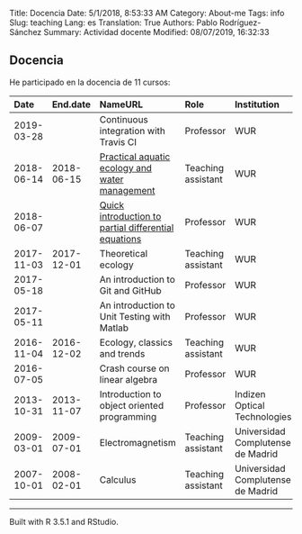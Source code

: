 Title: Docencia
Date: 5/1/2018, 8:53:33 AM
Category: About-me
Tags: info
Slug: teaching
Lang: es
Translation: True
Authors: Pablo Rodríguez-Sánchez
Summary: Actividad docente
Modified: 08/07/2019, 16:32:33

Docencia
--------

He participado en la docencia de 11 cursos:

<table>
<thead>
<tr class="header">
<th align="left">Date</th>
<th align="left">End.date</th>
<th align="left">NameURL</th>
<th align="left">Role</th>
<th align="left">Institution</th>
<th align="left">Country</th>
</tr>
</thead>
<tbody>
<tr class="odd">
<td align="left">2019-03-28</td>
<td align="left"></td>
<td align="left">Continuous integration with Travis CI</td>
<td align="left">Professor</td>
<td align="left">WUR</td>
<td align="left"><img src="http://flagpedia.net/data/flags/mini/nl.png" alt="Drawing" title="Netherlands" style="width: 30px; height: 20px"/></td>
</tr>
<tr class="even">
<td align="left">2018-06-14</td>
<td align="left">2018-06-15</td>
<td align="left"><a href="https://ssc.wur.nl/Schedule/Course/AEW-20706">Practical aquatic ecology and water management</a></td>
<td align="left">Teaching assistant</td>
<td align="left">WUR</td>
<td align="left"><img src="http://flagpedia.net/data/flags/mini/nl.png" alt="Drawing" title="Netherlands" style="width: 30px; height: 20px"/></td>
</tr>
<tr class="odd">
<td align="left">2018-06-07</td>
<td align="left"></td>
<td align="left"><a href="https://pabrod.github.io/intro-to-pdes-en.html">Quick introduction to partial differential equations</a></td>
<td align="left">Professor</td>
<td align="left">WUR</td>
<td align="left"><img src="http://flagpedia.net/data/flags/mini/nl.png" alt="Drawing" title="Netherlands" style="width: 30px; height: 20px"/></td>
</tr>
<tr class="even">
<td align="left">2017-11-03</td>
<td align="left">2017-12-01</td>
<td align="left">Theoretical ecology</td>
<td align="left">Teaching assistant</td>
<td align="left">WUR</td>
<td align="left"><img src="http://flagpedia.net/data/flags/mini/nl.png" alt="Drawing" title="Netherlands" style="width: 30px; height: 20px"/></td>
</tr>
<tr class="odd">
<td align="left">2017-05-18</td>
<td align="left"></td>
<td align="left">An introduction to Git and GitHub</td>
<td align="left">Professor</td>
<td align="left">WUR</td>
<td align="left"><img src="http://flagpedia.net/data/flags/mini/nl.png" alt="Drawing" title="Netherlands" style="width: 30px; height: 20px"/></td>
</tr>
<tr class="even">
<td align="left">2017-05-11</td>
<td align="left"></td>
<td align="left">An introduction to Unit Testing with Matlab</td>
<td align="left">Professor</td>
<td align="left">WUR</td>
<td align="left"><img src="http://flagpedia.net/data/flags/mini/nl.png" alt="Drawing" title="Netherlands" style="width: 30px; height: 20px"/></td>
</tr>
<tr class="odd">
<td align="left">2016-11-04</td>
<td align="left">2016-12-02</td>
<td align="left">Ecology, classics and trends</td>
<td align="left">Teaching assistant</td>
<td align="left">WUR</td>
<td align="left"><img src="http://flagpedia.net/data/flags/mini/nl.png" alt="Drawing" title="Netherlands" style="width: 30px; height: 20px"/></td>
</tr>
<tr class="even">
<td align="left">2016-07-05</td>
<td align="left"></td>
<td align="left">Crash course on linear algebra</td>
<td align="left">Professor</td>
<td align="left">WUR</td>
<td align="left"><img src="http://flagpedia.net/data/flags/mini/nl.png" alt="Drawing" title="Netherlands" style="width: 30px; height: 20px"/></td>
</tr>
<tr class="odd">
<td align="left">2013-10-31</td>
<td align="left">2013-11-07</td>
<td align="left">Introduction to object oriented programming</td>
<td align="left">Professor</td>
<td align="left">Indizen Optical Technologies</td>
<td align="left"><img src="http://flagpedia.net/data/flags/mini/es.png" alt="Drawing" title="Spain" style="width: 30px; height: 20px"/></td>
</tr>
<tr class="even">
<td align="left">2009-03-01</td>
<td align="left">2009-07-01</td>
<td align="left">Electromagnetism</td>
<td align="left">Teaching assistant</td>
<td align="left">Universidad Complutense de Madrid</td>
<td align="left"><img src="http://flagpedia.net/data/flags/mini/es.png" alt="Drawing" title="Spain" style="width: 30px; height: 20px"/></td>
</tr>
<tr class="odd">
<td align="left">2007-10-01</td>
<td align="left">2008-02-01</td>
<td align="left">Calculus</td>
<td align="left">Teaching assistant</td>
<td align="left">Universidad Complutense de Madrid</td>
<td align="left"><img src="http://flagpedia.net/data/flags/mini/es.png" alt="Drawing" title="Spain" style="width: 30px; height: 20px"/></td>
</tr>
</tbody>
</table>

------------------------------------------------------------------------

Built with R 3.5.1 and RStudio.
